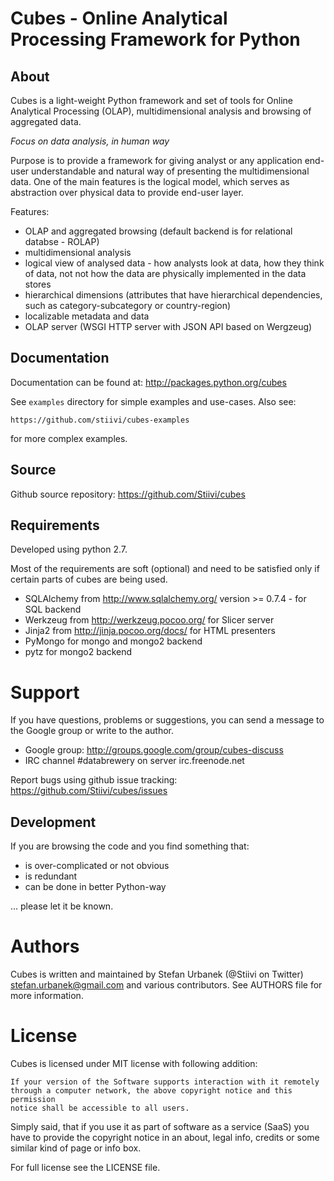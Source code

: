 Cubes - Online Analytical Processing Framework for Python
=========================================================

About
-----

Cubes is a light-weight Python framework and set of tools for Online
Analytical Processing (OLAP), multidimensional analysis and browsing of
aggregated data. 

*Focus on data analysis, in human way*

Purpose is to provide a framework for giving analyst or any application 
end-user understandable and natural way of presenting the multidimensional 
data. One of the main features is the logical model, which serves as 
abstraction over physical data to provide end-user layer.

Features:

* OLAP and aggregated browsing (default backend is for relational databse - 
  ROLAP)
* multidimensional analysis
* logical view of analysed data - how analysts look at data, how they think of
  data, not not how the data are physically implemented in the data stores
* hierarchical dimensions (attributes that have hierarchical dependencies,
  such as category-subcategory or country-region)
* localizable metadata and data
* OLAP server (WSGI HTTP server with JSON API based on Wergzeug)

Documentation
-------------

Documentation can be found at: http://packages.python.org/cubes

See `examples` directory for simple examples and use-cases. Also see:

    https://github.com/stiivi/cubes-examples
    
for more complex examples.


Source
------

Github source repository: https://github.com/Stiivi/cubes

Requirements
------------

Developed using python 2.7.

Most of the requirements are soft (optional) and need to be satisfied only if 
certain parts of cubes are being used.

* SQLAlchemy from http://www.sqlalchemy.org/ version >= 0.7.4 - for SQL
  backend
* Werkzeug from http://werkzeug.pocoo.org/ for Slicer server
* Jinja2 from http://jinja.pocoo.org/docs/ for HTML presenters
* PyMongo for mongo and mongo2 backend
* pytz for mongo2 backend

Support
=======

If you have questions, problems or suggestions, you can send a message to the 
Google group or write to the author.

* Google group: http://groups.google.com/group/cubes-discuss
* IRC channel #databrewery on server irc.freenode.net

Report bugs using github issue tracking: https://github.com/Stiivi/cubes/issues

Development
-----------

If you are browsing the code and you find something that:

* is over-complicated or not obvious
* is redundant
* can be done in better Python-way

... please let it be known.

Authors
=======

Cubes is written and maintained by Stefan Urbanek (@Stiivi on Twitter)
<stefan.urbanek@gmail.com> and various contributors. See AUTHORS file for more 
information.


License
=======

Cubes is licensed under MIT license with following addition:

    If your version of the Software supports interaction with it remotely 
    through a computer network, the above copyright notice and this permission 
    notice shall be accessible to all users.

Simply said, that if you use it as part of software as a service (SaaS) you 
have to provide the copyright notice in an about, legal info, credits or some 
similar kind of page or info box.

For full license see the LICENSE file.
